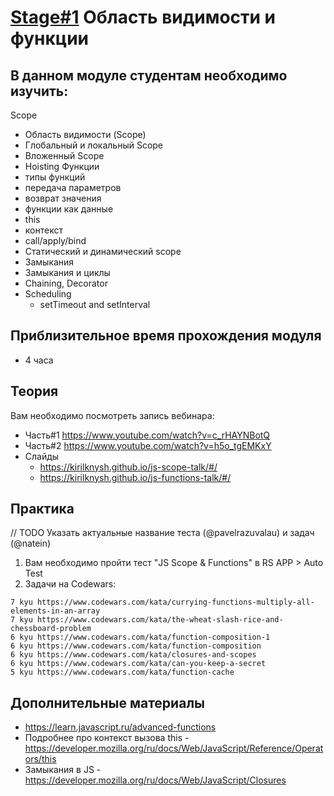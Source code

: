# [Stage#1](../../) Область видимости и функции
## В данном модуле студентам необходимо изучить:
Scope
- Область видимости (Scope)
- Глобальный и локальный Scope
- Вложенный Scope
- Hoisting
Функции
- типы функций
- передача параметров
- возврат значения
- функции как данные
- this
- контекст
- call/apply/bind
- Статический и динамический scope
- Замыкания
- Замыкания и циклы
- Chaining, Decorator
- Scheduling
    - setTimeout and setInterval

## Приблизительное время прохождения модуля
- 4 часа 

## Теория 
Вам необходимо посмотреть запись вебинара: 
- Часть#1 https://www.youtube.com/watch?v=c_rHAYNBotQ
- Часть#2 https://www.youtube.com/watch?v=h5o_tgEMKxY
- Слайды
    - https://kirilknysh.github.io/js-scope-talk/#/
    - https://kirilknysh.github.io/js-functions-talk/#/

## Практика 
// TODO Указать актуальные название теста (@pavelrazuvalau) и задач (@natein) 
1. Вам необходимо пройти тест "JS Scope & Functions" в RS APP > Auto Test
2. Задачи на Codewars: 
```
7 kyu https://www.codewars.com/kata/currying-functions-multiply-all-elements-in-an-array
7 kyu https://www.codewars.com/kata/the-wheat-slash-rice-and-chessboard-problem
6 kyu https://www.codewars.com/kata/function-composition-1
6 kyu https://www.codewars.com/kata/function-composition
6 kyu https://www.codewars.com/kata/closures-and-scopes
6 kyu https://www.codewars.com/kata/can-you-keep-a-secret
5 kyu https://www.codewars.com/kata/function-cache
```

## Дополнительные материалы
- https://learn.javascript.ru/advanced-functions
- Подробнее про контекст вызова this - https://developer.mozilla.org/ru/docs/Web/JavaScript/Reference/Operators/this
- Замыкания в JS - https://developer.mozilla.org/ru/docs/Web/JavaScript/Closures